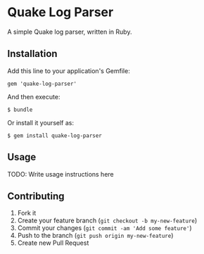# Quake Log Parser

A simple Quake log parser, written in Ruby.

## Installation

Add this line to your application's Gemfile:

    gem 'quake-log-parser'

And then execute:

    $ bundle

Or install it yourself as:

    $ gem install quake-log-parser

## Usage

TODO: Write usage instructions here

## Contributing

1. Fork it
2. Create your feature branch (`git checkout -b my-new-feature`)
3. Commit your changes (`git commit -am 'Add some feature'`)
4. Push to the branch (`git push origin my-new-feature`)
5. Create new Pull Request
